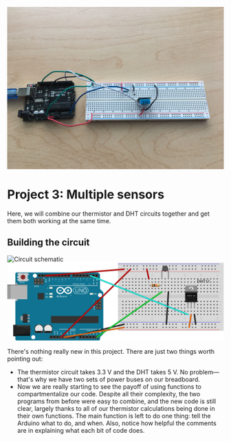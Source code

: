 ![Photo of breadboard](images/proj3-photo2.JPG)

# Project 3: Multiple sensors

Here, we will combine our thermistor and DHT circuits together and get them both working at the same time.

## Building the circuit

![Circuit schematic](images/proj3-schem.svg)
![Breadboard diagram](images/proj3-bb.svg)

There's nothing really new in this project. There are just two things worth pointing out:

* The thermistor circuit takes 3.3 V and the DHT takes 5 V. No problem—that's why we have two sets of power buses on our breadboard.
* Now we are really starting to see the payoff of using functions to compartmentalize our code. Despite all their complexity, the two programs from before were easy to combine, and the new code is still clear, largely thanks to all of our thermistor calculations being done in their own functions. The main function is left to do one thing: tell the Arduino what to do, and when. Also, notice how helpful the comments are in explaining what each bit of code does.

